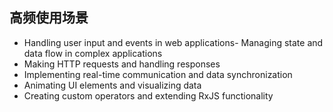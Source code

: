 ## 高频使用场景

- Handling user input and events in web applications- Managing state and data flow in complex applications
- Making HTTP requests and handling responses
- Implementing real-time communication and data synchronization
- Animating UI elements and visualizing data
- Creating custom operators and extending RxJS functionality
